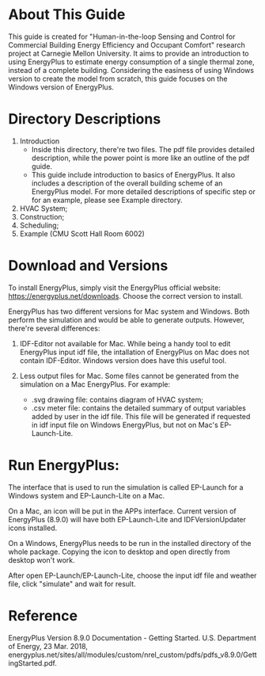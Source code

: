 # About This Guide

This guide is created for "Human-in-the-loop Sensing and Control for Commercial Building Energy Efficiency and Occupant Comfort" research project at Carnegie Mellon University. It aims to provide an introduction to using EnergyPlus to estimate energy consumption of a single thermal zone, instead of a complete building. Considering the easiness of using Windows version to create the model from scratch, this guide focuses on the Windows version of EnergyPlus. 

# Directory Descriptions

1. Introduction
   - Inside this directory, there're two files. The pdf file provides detailed description, while the power point is more like an outline of the pdf guide.
   - This guide include introduction to basics of EnergyPlus. It also includes a description of the overall building scheme of an EnergyPlus model. For more detailed descriptions of specific step or for an example, please see Example directory.
1. HVAC System;
2. Construction;
3. Scheduling;
4. Example (CMU Scott Hall Room 6002)

# Download and Versions

To install EnergyPlus, simply visit the EnergyPlus official website: https://energyplus.net/downloads. Choose the correct version to install.

EnergyPlus has two different versions for Mac system and Windows. Both perform the simulation and would be able to generate outputs. However, there're several differences:

1. IDF-Editor not available for Mac. While being a handy tool to edit EnergyPlus input idf file, the intallation of EnergyPlus on Mac does not contain IDF-Editor. Windows version does have this useful tool.

2. Less output files for Mac. Some files cannot be generated from the simulation on a Mac EnergyPlus. For example:
   - .svg drawing file: contains diagram of HVAC system;
   - .csv meter file: contains the detailed summary of output variables added by user in the idf file. This file will be generated if requested in idf input file on Windows EnergyPlus, but not on Mac's EP-Launch-Lite.

# Run EnergyPlus:

The interface that is used to run the simulation is called EP-Launch for a Windows system and EP-Launch-Lite on a Mac. 

On a Mac, an icon will be put in the APPs interface. Current version of EnergyPlus (8.9.0) will have both EP-Launch-Lite and IDFVersionUpdater icons installed. 

On a Windows, EnergyPlus needs to be run in the installed directory of the whole package. Copying the icon to desktop and open directly from desktop won't work. 

After open EP-Launch/EP-Launch-Lite, choose the input idf file and weather file, click "simulate" and wait for result.

# Reference

EnergyPlus Version 8.9.0 Documentation - Getting Started. U.S. Department of Energy, 23 Mar. 2018, energyplus.net/sites/all/modules/custom/nrel_custom/pdfs/pdfs_v8.9.0/GettingStarted.pdf. 
